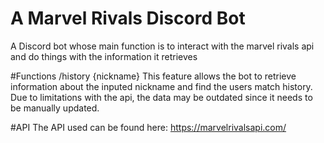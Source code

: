# A Marvel Rivals Discord Bot
A Discord bot whose main function is to interact with the marvel rivals api and do things with the information it retrieves

#Functions
/history {nickname}
This feature allows the bot to retrieve information about the inputed nickname and find the users match history. Due to limitations with the api, the data may be outdated since it needs to be manually updated.

#API
The API used can be found here:
https://marvelrivalsapi.com/
